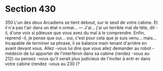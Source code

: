 # Section 430

350
L'un des deux Arcadiens se tient debout, sur le seuil de votre
cabine. Et il n'a pas l'air dans un état n ormal...
— J'ai... j'ai un terrible mal de tête, dit -il, d'une voix si pâteuse
que vous avez du mal à le comprendre. Enfin, reprend -il, je
pense que oui... oui, c'est pour cela que je suis venu... mais...
Incapable de terminer sa phrase, il se balance main tenant
d'arrière en avant devant vous. Allez -vous lui dire que vous allez
demander au robot -médecin de lui apporter de l'interféron dans
sa cabine (rendez -vous au 212) ou pensez -vous qu'il serait plus
judicieux de l'inviter à entr er dans votre cabine (rendez -vous au
230 )?